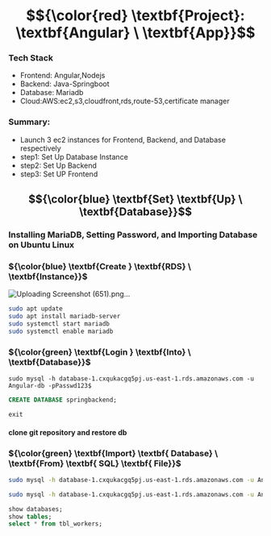 # $${\color{red} \textbf{Project}: \textbf{Angular}  \ \textbf{App}}$$

### Tech Stack
- Frontend: Angular,Nodejs
- Backend: Java-Springboot
- Database: Mariadb
- Cloud:AWS:ec2,s3,cloudfront,rds,route-53,certificate manager
### Summary:
- Launch 3 ec2 instances for Frontend, Backend, and Database respectively
- step1: Set Up Database Instance
- step2: Set Up Backend
- step3: Set UP Frontend
  
## $${\color{blue} \textbf{Set} \textbf{Up}  \ \textbf{Database}}$$

### Installing MariaDB, Setting Password, and Importing Database on Ubuntu Linux


###  ${\color{blue} \textbf{Create } \textbf{RDS}  \ \textbf{Instance}}$

![Uploading Screenshot (651).png…]()



```bash
sudo apt update
sudo apt install mariadb-server
sudo systemctl start mariadb
sudo systemctl enable mariadb


```
### ${\color{green} \textbf{Login } \textbf{Into}  \ \textbf{Database}}$
````
sudo mysql -h database-1.cxqukacgq5pj.us-east-1.rds.amazonaws.com -u Angular-db -pPasswd123$
````
```sql
CREATE DATABASE springbackend;

```
````
exit
````
#### clone git repository and restore db 

### ${\color{green} \textbf{Import} \textbf{ Database}  \ \textbf{From} \textbf{ SQL} \textbf{ File}}$
```bash
sudo mysql -h database-1.cxqukacgq5pj.us-east-1.rds.amazonaws.com -u Angular-db -pPasswd123$ springbackend < springbackend.sql
```
```bash
sudo mysql -h database-1.cxqukacgq5pj.us-east-1.rds.amazonaws.com -u Angular-db -pPasswd123$
```
```sql
show databases;
show tables;
select * from tbl_workers;
```
